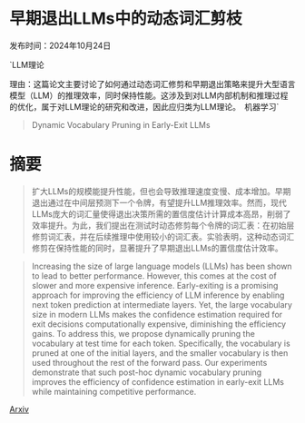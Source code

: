 # 早期退出LLMs中的动态词汇剪枝

发布时间：2024年10月24日

`LLM理论

理由：这篇论文主要讨论了如何通过动态词汇修剪和早期退出策略来提升大型语言模型（LLM）的推理效率，同时保持性能。这涉及到对LLM内部机制和推理过程的优化，属于对LLM理论的研究和改进，因此应归类为LLM理论。` `机器学习`

> Dynamic Vocabulary Pruning in Early-Exit LLMs

# 摘要

> 扩大LLMs的规模能提升性能，但也会导致推理速度变慢、成本增加。早期退出通过在中间层预测下一个令牌，有望提升LLM推理效率。然而，现代LLMs庞大的词汇量使得退出决策所需的置信度估计计算成本高昂，削弱了效率提升。为此，我们提出在测试时动态修剪每个令牌的词汇表：在初始层修剪词汇表，并在后续推理中使用较小的词汇表。实验表明，这种动态词汇修剪在保持性能的同时，显著提升了早期退出LLMs的置信度估计效率。

> Increasing the size of large language models (LLMs) has been shown to lead to better performance. However, this comes at the cost of slower and more expensive inference. Early-exiting is a promising approach for improving the efficiency of LLM inference by enabling next token prediction at intermediate layers. Yet, the large vocabulary size in modern LLMs makes the confidence estimation required for exit decisions computationally expensive, diminishing the efficiency gains. To address this, we propose dynamically pruning the vocabulary at test time for each token. Specifically, the vocabulary is pruned at one of the initial layers, and the smaller vocabulary is then used throughout the rest of the forward pass. Our experiments demonstrate that such post-hoc dynamic vocabulary pruning improves the efficiency of confidence estimation in early-exit LLMs while maintaining competitive performance.

[Arxiv](https://arxiv.org/abs/2410.18952)
